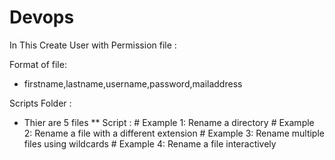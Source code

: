 # Devops


In This Create User with Permission file :

Format of file:
* firstname,lastname,username,password,mailaddress









Scripts Folder :

* Thier are 5 files
  ** Script : # Example 1: Rename a directory
              # Example 2: Rename a file with a different extension
              # Example 3: Rename multiple files using wildcards
              # Example 4: Rename a file interactively

